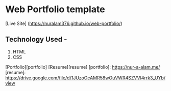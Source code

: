 # Web Portfolio template

[Live Site] (https://nuralam376.github.io/web-portfolio/)

## Technology Used -

1. HTML
2. CSS

[Portfolio][portfolio]
[Resume][resume]
[portfolio]: https://nur-a-alam.me/
[resume]: https://drive.google.com/file/d/1JUzoOcAMR58wOuVWR4SZVVl4rrk3_UYb/view
